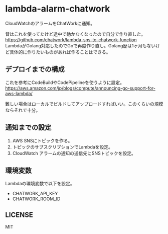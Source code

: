 # lambda-alarm-chatwork

CloudWatchのアラームをChatWorkに通知。

昔はこれを使ってたけど途中で動かなくなったので自分で作り直した。  
https://github.com/chatwork/lambda-sns-to-chatwork-function  
LambdaがGolang対応したのでGoで再度作り直し。Golang歴は1ヶ月もないけど具体的に作りたいものがあれば作ることはできる。

## デプロイまでの構成
これを参考にCodeBuildやCodePipelineを使うように設定。  
https://aws.amazon.com/jp/blogs/compute/announcing-go-support-for-aws-lambda/  

難しい場合はローカルでビルドしてアップロードすればいい。このくらいの規模ならそれで十分。

## 通知までの設定
1. AWS SNSにトピックを作る。
2. トピックのサブスクリプションでLambdaを設定。
3. CloudWatch アラームの通知の送信先にSNSトピックを設定。

## 環境変数
Lambdaの環境変数で以下を設定。

- CHATWORK_API_KEY
- CHATWORK_ROOM_ID

## LICENSE
MIT